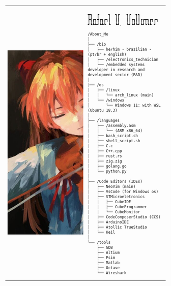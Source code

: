 <table>
  <tr>
    <td style="width: 50%;">
       <img src="https://github.com/RafaelVVolkmer/RafaelVVolkmer/blob/main/image.jpg" alt="Asuka" style="width: 200%; border: none;"/>
    </td>
    <td style="width: 50%; vertical-align: top;">
      <p style="font-family: monospace; font-size: 16px;">
       
    ┳┓  ┏    ┓  ┓┏   ┓┏  ┓┓        
    ┣┫┏┓╋┏┓┏┓┃  ┃┃   ┃┃┏┓┃┃┏┏┳┓┏┓┏┓
    ┛┗┗┻┛┗┻┗ ┗  ┗┛.  ┗┛┗┛┗┛┗┛┗┗┗ ┛ 

</p>

    /About_Me
    │
    ├── /bio
    │   ├── he/him - brazilian - (pt/br + english)
    │   ├── /electronics_technician
    │   └── /embedded systems developer in research and development sector (R&D)
    │
    ├── /os
    │   ├── /linux
    │   │   └── arch_linux (main)
    │   └── /windows
    │       └── Windows 11: with WSL (Ubuntu 18.3)
    │
    ├── /languages
    │   ├── /assembly.asm
    │   │   └── (ARM x86_64)
    │   ├── bash_script.sh
    │   ├── shell_script.sh
    │   ├── C.c
    │   ├── C++.cpp
    │   ├── rust.rs
    │   ├── zig.zig
    │   ├── golang.go
    │   └── python.py
    │
    ├── /Code Editors (IDEs)
    │   ├── NeoVim (main)
    │   ├── VsCode (for Windows os)
    │   ├── STMicroeletronics
    │   │   ├── CubeIDE
    │   │   ├── CubeProgrammer
    │   │   └── CubeMonitor
    │   ├── CodeComposerStudio (CCS)
    │   ├── ArduinoIDE
    │   ├── Atollic TrueStudio
    │   └── Keil
    │ 
    └── /tools
        ├── GDB
        ├── Altium
        ├── Psim
        ├── Matlab
        ├── Octave
        └── Wireshark
  </tr>
</table>
